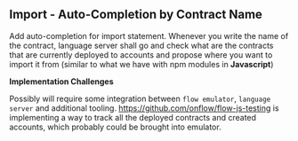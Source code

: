 ## Import - Auto-Completion by Contract  Name

Add auto-completion for import statement. Whenever you write the name of the contract, language server shall go and check what are the contracts that are currently deployed to accounts and propose where you want to import it from (similar to what we have with npm modules in **Javascript**)

**Implementation Challenges**

Possibly will require some integration between `flow emulator`, `language server` and additional tooling.  https://github.com/onflow/flow-js-testing is implementing a way to track all the deployed contracts and created accounts, which probably could be brought into emulator.